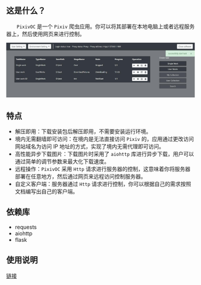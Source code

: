 ## 这是什么？

&emsp;&emsp;`PixivOC` 是一个 `Pixiv` 爬虫应用。你可以将其部署在本地电脑上或者远程服务器上，然后使用网页来进行控制。

![](./Console.jpg)



## 特点

- 解压即用：下载安装包后解压即用，不需要安装运行环境。
- 境内无需翻墙即可访问：在境内是无法直接访问 `Pixiv` 的，应用通过更改访问网站域名为访问 IP 地址的方式，实现了境内无需代理即可访问。
- 高性能异步下载图片：下载图片时采用了 `aiohttp` 库进行异步下载，用户可以通过简单的调节参数来最大化下载速度。
- 远程操作：`PixivOC` 采用 `Http` 请求进行服务器的控制，这意味着你将服务器部署在任意地方，然后通过网页来远程访问控制服务器。
- 自定义客户端：服务器通过 `Http` 请求进行控制，你可以根据自己的需求按照文档编写出自己的客户端。



## 依赖库

- requests
- aiohttp
- flask



## 使用说明

[链接](https://github.com/asnml/PixivOC/blob/master/docs/%E4%BD%BF%E7%94%A8%E8%AF%B4%E6%98%8E.md)